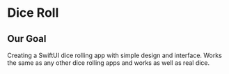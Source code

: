 # Dice Roll

## Our Goal

Creating a SwiftUI dice rolling app with simple design and interface. Works the same as any other dice rolling apps and works as well as real dice.
